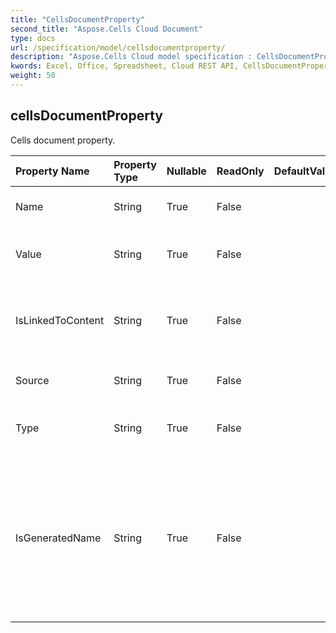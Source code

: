 ```yaml
---
title: "CellsDocumentProperty"
second_title: "Aspose.Cells Cloud Document"
type: docs
url: /specification/model/cellsdocumentproperty/
description: "Aspose.Cells Cloud model specification : CellsDocumentProperty. Effortlessly handle Excel and other spreadsheet documents with features like opening, generating, editing, splitting, merging, comparing, and converting."
kwords: Excel, Office, Spreadsheet, Cloud REST API, CellsDocumentProperty
weight: 50
---
```


## **cellsDocumentProperty**

Cells document property. 

| Property Name | Property Type | Nullable |  ReadOnly | DefaultValue | Description | 
| :- | :- | :- |:- |  :- | :- |
| Name | String | True |  False |  | Returns the name of the property.             |  
| Value | String | True |  False |  | Gets or sets the value of the property. |  
| IsLinkedToContent | String | True |  False |  | Indicates whether this property is linked to content |  
| Source | String | True |  False |  | The linked content source. |  
| Type | String | True |  False |  | Gets the data type of the property.             |  
| IsGeneratedName | String | True |  False |  | Returns true if this property does not have a name in the OLE2 storage and a  unique name was generated only for the public API.             |  

